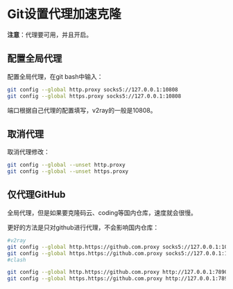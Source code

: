 # Git设置代理加速克隆

**注意**：代理要可用，并且开启。

## 配置全局代理

配置全局代理，在git bash中输入：

```bash
git config --global http.proxy socks5://127.0.0.1:10808
git config --global https.proxy socks5://127.0.0.1:10808
```

端口根据自己代理的配置填写，v2ray的一般是10808。

## 取消代理

取消代理修改：

```bash
git config --global --unset http.proxy
git config --global --unset https.proxy
```

## 仅代理GitHub

全局代理，但是如果要克隆码云、coding等国内仓库，速度就会很慢。

更好的方法是只对github进行代理，不会影响国内仓库：

```bash
#v2ray
git config --global http.https://github.com.proxy socks5://127.0.0.1:10808
git config --global https.https://github.com.proxy socks5://127.0.0.1:10808
#clash

git config --global http.https://github.com.proxy http://127.0.0.1:7890
git config --global https.https://github.com.proxy http://127.0.0.1:7890
```
